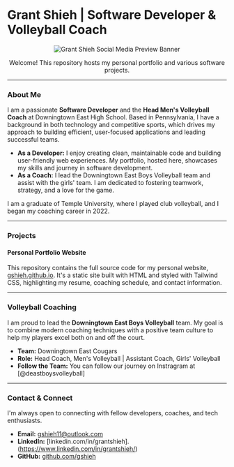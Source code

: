# Grant Shieh | Software Developer & Volleyball Coach

<p align="center">
  <img src="https://gshieh.github.io/social-preview.png" alt="Grant Shieh Social Media Preview Banner"/>
</p>

<p align="center">
  Welcome! This repository hosts my personal portfolio and various software projects.
</p>

---

### About Me

I am a passionate **Software Developer** and the **Head Men's Volleyball Coach** at Downingtown East High School. Based in Pennsylvania, I have a background in both technology and competitive sports, which drives my approach to building efficient, user-focused applications and leading successful teams.

-   **As a Developer:** I enjoy creating clean, maintainable code and building user-friendly web experiences. My portfolio, hosted here, showcases my skills and journey in software development.
-   **As a Coach:** I lead the Downingtown East Boys Volleyball team and assist with the girls' team. I am dedicated to fostering teamwork, strategy, and a love for the game.

I am a graduate of Temple University, where I played club volleyball, and I began my coaching career in 2022.

---

### Projects

#### Personal Portfolio Website
This repository contains the full source code for my personal website, [gshieh.github.io](https://gshieh.github.io/index.html). It's a static site built with HTML and styled with Tailwind CSS, highlighting my resume, coaching schedule, and contact information.

---

### Volleyball Coaching

I am proud to lead the **Downingtown East Boys Volleyball** team. My goal is to combine modern coaching techniques with a positive team culture to help my players excel both on and off the court.

-   **Team:** Downingtown East Cougars
-   **Role:** Head Coach, Men's Volleyball | Assistant Coach, Girls' Volleyball
-   **Follow the Team:** You can follow our journey on Instragram at [@deastboysvolleyball]

---

### Contact & Connect

I'm always open to connecting with fellow developers, coaches, and tech enthusiasts.

-   **Email:** [gshieh11@outlook.com](mailto:gshieh11@outlook.com)
-   **LinkedIn:** [linkedin.com/in/grantshieh].(https://www.linkedin.com/in/grantshieh/)
-   **GitHub:** [github.com/gshieh](https://github.com/gshieh)

